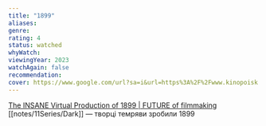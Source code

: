 ```yaml
---
title: "1899"
aliases: 
genre: 
rating: 4
status: watched
whyWatch: 
viewingYear: 2023
watchAgain: false
recommendation: 
cover: https://www.google.com/url?sa=i&url=https%3A%2F%2Fwww.kinopoisk.ru%2Fseries%2F4308621%2F&psig=AOvVaw1BGqm9I14dVCQluoE0W9ne&ust=1681812714094000&source=images&cd=vfe&ved=0CBEQjRxqFwoTCIDUxNnWsP4CFQAAAAAdAAAAABAI
---
```

[The INSANE Virtual Production of 1899 | FUTURE of filmmaking](https://www.youtube.com/watch?v=KrM9FQZpIAE)  
[[notes/11Series/Dark]]  — творці темряви зробили 1899
